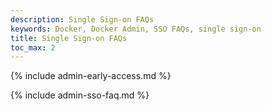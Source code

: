 ```yaml
---
description: Single Sign-on FAQs
keywords: Docker, Docker Admin, SSO FAQs, single sign-on
title: Single Sign-on FAQs
toc_max: 2
---
```


{% include admin-early-access.md %}

{% include admin-sso-faq.md %}